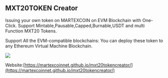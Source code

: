 ## MXT20TOKEN Creator
Issuing your own  token on MARTEXCOIN on EVM Blockchain with One-Click.
Support Mintable,Pausable,Capped,Burnable,USDT and multi Function MXT20 Tokens.

Support All the EVM-compatible blockchains:
You can deploy these token to any Ethereum Virtual Machine Blockchain.

 
<img src="website.png">
 
Website:[https://martexcoinnet.github.io/mxt20tokencreator/](https://martexcoinnet.github.io/mxt20tokencreator/)<br>
